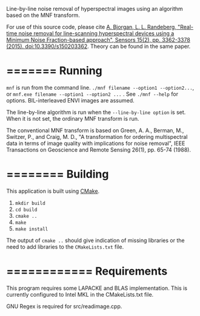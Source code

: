 Line-by-line noise removal of hyperspectral images using an algorithm based on the MNF
transform.

For use of this source code, please cite [A. Bjorgan, L. L. Randeberg,
"Real-time noise removal for line-scanning hyperspectral devices using a
Minimum Noise Fraction-based approach", Sensors 15(2), pp. 3362-3378 (2015).
doi:10.3390/s150203362](http://www.mdpi.com/1424-8220/15/2/3362). 
Theory can be found in the same paper. 

=======
Running
=======

`mnf` is run from the command line. `./mnf filename --option1 --option2...`, or `mnf.exe filename --option1 --option2 ...` .  See `./mnf --help` for
options. BIL-interleaved ENVI images are assumed. 

The line-by-line algorithm is run when the `--line-by-line option` is set. When
it is not set, the ordinary MNF transform is run. 

The conventional MNF transform is based on Green, A. A., Berman, M., Switzer,
P., and Craig, M. D., "A transformation for ordering multispectral data in
terms of image quality with implications for noise removal", IEEE Transactions
on Geoscience and Remote Sensing 26(1), pp. 65-74 (1988).

========
Building
========

This application is built using [CMake](http://cmake.org). 

1. `mkdir build`
2. `cd build`
3. `cmake ..`
4. `make`
5. `make install`

The output of `cmake ..` should give indication of missing libraries or the need to
add libraries to the `CMakeLists.txt` file. 

============
Requirements
============

This program requires some LAPACKE and BLAS implementation. This is currently
configured to Intel MKL in the CMakeLists.txt file. 

GNU Regex is required for src/readimage.cpp. 
